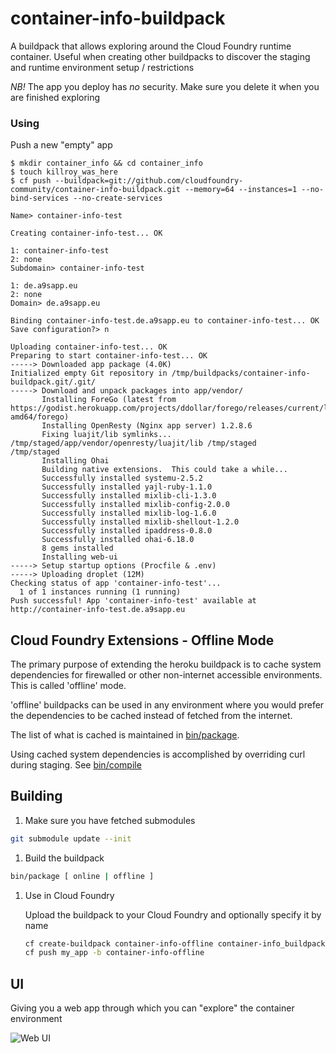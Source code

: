 container-info-buildpack
========================

A buildpack that allows exploring around the Cloud Foundry runtime container.  Useful when creating other buildpacks to discover the staging and runtime environment setup / restrictions

_NB!_ The app you deploy has *no* security.  Make sure you delete it when you are finished exploring

### Using

Push a new "empty" app
```
$ mkdir container_info && cd container_info
$ touch killroy_was_here
$ cf push --buildpack=git://github.com/cloudfoundry-community/container-info-buildpack.git --memory=64 --instances=1 --no-bind-services --no-create-services

Name> container-info-test

Creating container-info-test... OK

1: container-info-test
2: none
Subdomain> container-info-test

1: de.a9sapp.eu
2: none
Domain> de.a9sapp.eu

Binding container-info-test.de.a9sapp.eu to container-info-test... OK
Save configuration?> n

Uploading container-info-test... OK
Preparing to start container-info-test... OK
-----> Downloaded app package (4.0K)
Initialized empty Git repository in /tmp/buildpacks/container-info-buildpack.git/.git/
-----> Download and unpack packages into app/vendor/
       Installing ForeGo (latest from https://godist.herokuapp.com/projects/ddollar/forego/releases/current/linux-amd64/forego)
       Installing OpenResty (Nginx app server) 1.2.8.6
       Fixing luajit/lib symlinks...
/tmp/staged/app/vendor/openresty/luajit/lib /tmp/staged
/tmp/staged
       Installing Ohai
       Building native extensions.  This could take a while...
       Successfully installed systemu-2.5.2
       Successfully installed yajl-ruby-1.1.0
       Successfully installed mixlib-cli-1.3.0
       Successfully installed mixlib-config-2.0.0
       Successfully installed mixlib-log-1.6.0
       Successfully installed mixlib-shellout-1.2.0
       Successfully installed ipaddress-0.8.0
       Successfully installed ohai-6.18.0
       8 gems installed
       Installing web-ui
-----> Setup startup options (Procfile & .env)
-----> Uploading droplet (12M)
Checking status of app 'container-info-test'...
  1 of 1 instances running (1 running)
Push successful! App 'container-info-test' available at http://container-info-test.de.a9sapp.eu

```

## Cloud Foundry Extensions - Offline Mode

The primary purpose of extending the heroku buildpack is to cache system dependencies for firewalled or other non-internet accessible environments. This is called 'offline' mode.

'offline' buildpacks can be used in any environment where you would prefer the dependencies to be cached instead of fetched from the internet.

The list of what is cached is maintained in [bin/package](bin/package).

Using cached system dependencies is accomplished by overriding curl during staging. See [bin/compile](bin/compile#L44-48)


## Building
1. Make sure you have fetched submodules

  ```bash
  git submodule update --init
  ```

1. Build the buildpack

  ```bash
  bin/package [ online | offline ]
  ```

1. Use in Cloud Foundry

    Upload the buildpack to your Cloud Foundry and optionally specify it by name

    ```bash
    cf create-buildpack container-info-offline container-info_buildpack-offline-v.zip 1
    cf push my_app -b container-info-offline
    ```

## UI

Giving you a web app through which you can "explore" the container environment

![Web UI](https://f.cloud.github.com/assets/227505/1314712/904f38ba-327a-11e3-97ea-0698d80a82b9.png)


